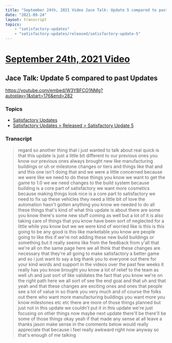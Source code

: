 ```yaml
---
title: "September 24th, 2021 Video Jace Talk: Update 5 compared to past Updates"
date: "2021-09-24"
layout: transcript
topics:
    - "satisfactory-updates"
    - "satisfactory-updates/released/satisfactory-update-5"
---
```

# [September 24th, 2021 Video](../2021-09-24.md)
## Jace Talk: Update 5 compared to past Updates
https://youtube.com/embed/W3YBFCO1NMg?autoplay=1&start=176&end=282

### Topics
* [Satisfactory Updates](../topics/satisfactory-updates.md)
* [Satisfactory Updates > Released > Satisfactory Update 5](../topics/satisfactory-updates/released/satisfactory-update-5.md)

### Transcript

> regard so another thing that i just wanted to talk about real quick is that this update is just a little bit different to our previous ones you know our previous ones always brought new like manufacturing buildings or uh or milestone changes or tiers and things like that and and this one isn't doing that and we were a little concerned because we were like we need to do these things you know we want to get the game to 1.0 we we need changes to the build system because building is a core part of satisfactory we want more cosmetics because making things look nice is a core part to satisfactory we need to fix up these vehicles they need a little bit of love the automation hasn't gotten anything you know we needed to do all these things that's kind of what this update is about there are some you know there's some new stuff coming as well but a lot of it is also taking care of things that you know have been sort of neglected for a little while you know but we we were kind of worried like is this is this going to be any good is this like marketable you know are people going to like this if we're not adding these new build buildings or something but it really seems like from the feedback from y'all that we're all on the same page here we all think that these changes are necessary that they're all going to make satisfactory a better game and so i just want to say a big thank you to everyone out there for your kind words and support in the videos over the past few weeks it really has you know brought you know a lot of relief to the team as well uh and just sort of like validates the fact that you know we're on the right path here we all sort of see the end goal and that uh and that yeah and that these changes are exciting ones and ones that people see a lot of value in so thank you very much and of course the folks out there who want more manufacturing buildings you want more you know milestones etc etc there are more of those things planned but just not in this update we couldn't put it in this update we're just focusing on other things now maybe next update there'll be there'll be some of those things okay yeah if that made any sense at all leave a thanks jason make sense in the comments below would really appreciate that because i feel really awkward right now anyway so that's enough of me talking
